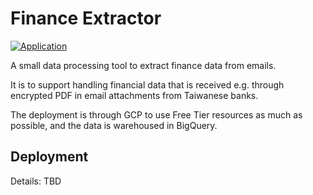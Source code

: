 # Finance Extractor

[![Application](https://github.com/imrehg/finance-extract/actions/workflows/app.yaml/badge.svg)](https://github.com/imrehg/finance-extract/actions/workflows/app.yaml)

A small data processing tool to extract finance data from emails.

It is to support handling financial data that is received e.g.
through encrypted PDF in email attachments from Taiwanese banks.

The deployment is through GCP to use Free Tier resources as much
as possible, and the data is warehoused in BigQuery.

## Deployment

Details: TBD
